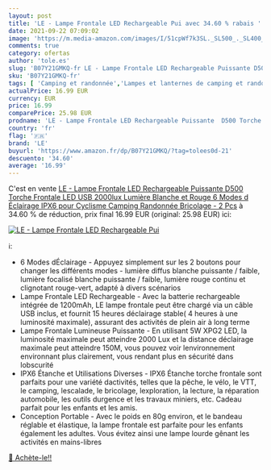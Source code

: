 ```yaml
---
layout: post
title: 'LE - Lampe Frontale LED Rechargeable Pui avec 34.60 % rabais '
date: 2021-09-22 07:09:02
image: 'https://m.media-amazon.com/images/I/51cpWf7k3SL._SL500_._SL400_.jpg'
comments: true
category: ofertas
author: 'tole.es'
slug: 'B07Y21GMKQ-fr LE - Lampe Frontale LED Rechargeable Puissante D500 Torche...'
sku: 'B07Y21GMKQ-fr'
tags: [ 'Camping et randonnée','Lampes et lanternes de camping et randonnée','Lampes frontales','Sports et Loisirs','Vêtements et équipement de loisirs de plein air','le', ]
actualPrice: 16.99 EUR
currency: EUR
price: 16.99
comparePrice: 25.98 EUR
prodname: 'LE - Lampe Frontale LED Rechargeable Puissante  D500 Torche Frontale LED USB 2000lux Lumière Blanche et Rouge 6 Modes d Éclairage IPX6 pour Cyclisme  Camping  Randonnée  Bricolage - 2 Pcs'
country: 'fr'
flag: '🇫🇷'
brand: 'LE'
buyurl: 'https://www.amazon.fr/dp/B07Y21GMKQ/?tag=tolees0d-21'
descuento: '34.60'
average: '16.99'
---
```


C'est en vente [LE - Lampe Frontale LED Rechargeable Puissante  D500 Torche Frontale LED USB 2000lux Lumière Blanche et Rouge 6 Modes d Éclairage IPX6 pour Cyclisme  Camping  Randonnée  Bricolage - 2 Pcs](https://www.amazon.fr/dp/B07Y21GMKQ/?tag=tolees0d-21)  à  34.60 % de réduction, prix final  16.99 EUR (original: 25.98 EUR) ici:

[![LE - Lampe Frontale LED Rechargeable Pui](https://m.media-amazon.com/images/I/51cpWf7k3SL._SL500_._SL400_.jpg)](https://www.amazon.fr/dp/B07Y21GMKQ/?tag=tolees0d-21)

ℹ️:

- 6 Modes dÉclairage - Appuyez simplement sur les 2 boutons pour changer les différents modes - lumière diffus blanche puissante / faible, lumière focalisé blanche puissante / faible, lumière rouge continu et clignotant rouge-vert, adapté à divers scénarios
- Lampe Frontale LED Rechargeable - Avec la batterie rechargeable intégrée de 1200mAh, LE lampe frontale peut être chargé via un câble USB inclus, et fournit 15 heures déclairage stable( 4 heures à une luminosité maximale), assurant des activités de plein air à long terme
- Lampe Frontale Lumineuse Puissante - En utilisant 5W XPG2 LED, la luminosité maximale peut atteindre 2000 Lux et la distance déclairage maximale peut atteindre 150M, vous pouvez voir lenvironnement environnant plus clairement, vous rendant plus en sécurité dans lobscurité
- IPX6 Étanche et Utilisations Diverses - IPX6 Étanche torche frontale sont parfaits pour une variété dactivités, telles que la pêche, le vélo, le VTT, le camping, lescalade, le bricolage, lexploration, la lecture, la réparation automobile, les outils durgence et les travaux miniers, etc. Cadeau parfait pour les enfants et les amis.
- Conception Portable - Avec le poids en 80g environ, et le bandeau réglable et élastique, la lampe frontale est parfaite pour les enfants également les adultes. Vous évitez ainsi une lampe lourde gênant les activités en mains-libres

[🛒 Achète-le!!](https://www.amazon.fr/dp/B07Y21GMKQ/?tag=tolees0d-21)
